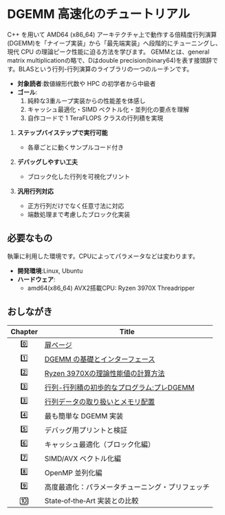 # DGEMM 高速化のチュートリアル

C++ を用いて AMD64 (x86_64) アーキテクチャ上で動作する倍精度行列演算(DGEMM)を「ナイーブ実装」から「最先端実装」へ段階的にチューニングし、現代 CPU の理論ピーク性能に迫る方法を学びます。
GEMMとは、general matrix multiplicationの略で、Dはdouble precision(binary64)を表す接頭辞です。BLASという行列-行列演算のライブラリの一つのルーチンです。
 
- **対象読者**:数値線形代数や HPC の初学者から中級者  
- **ゴール**:  
  1. 純粋な3重ループ実装からの性能差を体感し  
  2. キャッシュ最適化・SIMD ベクトル化・並列化の要点を理解  
  3. 自作コードで 1 TeraFLOPS クラスの行列積を実現  

1. **ステップバイステップで実行可能**  
   - 各章ごとに動くサンプルコード付き

2. **デバッグしやすい工夫**  
   - ブロック化した行列を可視化プリント
     
3. **汎用行列対応**  
   - 正方行列だけでなく任意寸法に対応  
   - 端数処理まで考慮したブロック化実装  

## 必要なもの
執筆に利用した環境です。CPUによってパラメータなどは変わります。

- **開発環境**:Linux, Ubuntu 
- **ハードウェア**:  
  - amd64(x86_64) AVX2搭載CPU: Ryzen 3970X Threadripper

## おしながき

| Chapter | Title                                          |
|:-------:|------------------------------------------------|
| 0️⃣     | [扉ページ](README.md)                           |
| 1️⃣     | [DGEMM の基礎とインターフェース](01_introduction.md)  |
| 2️⃣     | [Ryzen 3970Xの理論性能値の計算方法](02_flops.md)     |
| 3️⃣     | [行列-行列積の初歩的なプログラム:プレDGEMM](03_pre_dgemm.md)     |    
| 3️⃣     | [行列データの取り扱いとメモリ配置](03_matrix.md)     |
| 4️⃣     | 最も簡単な DGEMM 実装                          | `04_dgemm_naive.md`                      |
| 5️⃣     | デバッグ用プリントと検証                       | `05_debug_print.md`                      |
| 6️⃣     | キャッシュ最適化（ブロック化編）                | `06_blocking.md`                         |
| 7️⃣     | SIMD/AVX ベクトル化編                          | `07_vectorization.md`                    |
| 8️⃣     | OpenMP 並列化編                                 | `08_parallelization.md`                  |
| 9️⃣     | 高度最適化：パラメータチューニング・プリフェッチ | `09_advanced_optim.md`                   |
| 🔟     | State‑of‑the‑Art 実装との比較                  | `10_state_of_art.md`                     |

